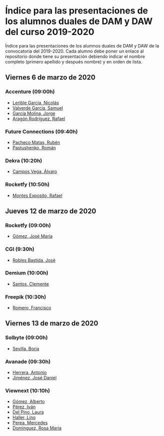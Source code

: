 # Índice para las presentaciones de los alumnos duales de DAM y DAW del curso 2019-2020

Índice para las presentaciones de los alumnos duales de DAM y DAW de la convocatoria del 2019-2020. Cada alumno debe poner un enlace al repositorio donde tiene su presentación debiendo indicar el nombre completo (primero apellido y después nombre) y en orden de lista.

## Viernes 6 de marzo de 2020

### Accenture (09:00h)

* [Lerible García, Nicolás](https://docs.google.com/presentation/d/13vw3yMGyHtDVNEeRjllpvC0V_05PAu2knl8ksP2IZS0/edit?usp=sharing)
* [Valverde García, Samuel](https://docs.google.com/presentation/d/1diYmqaEinRm0YIbFPjg0YmNCh1G1A6zGPtV_C9-Z0w0/edit?usp=sharing) 
* [García Molina, Jorge](https://docs.google.com/presentation/d/1YZ7gyjaZEREL1m-UD4HcRxH7VDcRXuPcz16XySQK0YE/edit?usp=sharing) 
* [Aragón Rodríguez, Rafael](https://docs.google.com/presentation/d/1YZ7gyjaZEREL1m-UD4HcRxH7VDcRXuPcz16XySQK0YE/edit?usp=sharing) 

### Future Connections (09:40h)

* [Pacheco Matas, Rubén](https://docs.google.com/presentation/d/11Tu4RpQfV2ZC-zG9MB_OUB9xhoX3R0smOWrcjUhtIF8/edit?usp=sharing) 
* [Pastushenko, Román](https://docs.google.com/presentation/d/11Tu4RpQfV2ZC-zG9MB_OUB9xhoX3R0smOWrcjUhtIF8/edit?usp=sharing) 


### Dekra (10:20h)

* [Campos Vega, Álvaro](https://github.com/AlvaroCamposVega/presentacion-dual1920)

### Rocketfy (10:50h)

* [Montes Exposito, Rafael](https://github.com/rafaelmontes8/presentacion-dual)

## Jueves 12 de marzo de 2020

### Rocketfy (09:00h)

* [Gómez, José María](https://xd.adobe.com/view/9263ed8a-27f0-43d2-541d-55c6570cb341-e452/?hints=off)

### CGI (9:30h)

* [Robles Bastida, José](https://github.com/Jose-Robles/Presentation-FP-DUAL-2019/raw/master/Presentation_2%C2%BA.pdf)

### Demium (10:00h)

* [Santos, Clemente](https://github.com/damcsb/presentacionDual)

### Freepik (10:30h)

* [Romero, Francisco](https://github.com/fromero98/PresentacionDual)



## Viernes 13 de marzo de 2020

### Solbyte (09:00h)

* [Sevilla, Borja](https://github.com/bsevrui/presentacion-dual-20)

### Avanade (09:30h)

* [Herrera, Antonio]()
* [Jiménez, José Daniel](https://github.com/danieljimenezquintana/Presentaci-n-Empresa-2-DAM)


### Viewnext (10:10h)

* [Gómez, Alberto]()
* [Pérez, Iván](https://drive.google.com/open?id=1Qka-KO8NuelyMLXQg9y-4XXjd-MNWd36)
* [Del Pino, Laura](https://github.com/lauradelpino24/Presentacion-DUAL-19-20.git)
* [Haller, Lino](https://drive.google.com/file/d/1aFfmhhzXRn_E7pgiUb4CJcKbvYV-t7Q2/view?usp=sharing)
* [Perea, Mercedes](https://github.com/mmercedesperea/Presentacion_DUAL2DAW)
* [Domínguez, Rosa María](https://drive.google.com/file/d/1Tn3rGfvdCta-HB2RORqp0u3xcWObY5Ew/view)

